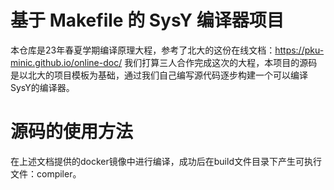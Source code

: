 # 基于 Makefile 的 SysY 编译器项目
本仓库是23年春夏学期编译原理大程，参考了北大的这份在线文档：https://pku-minic.github.io/online-doc/
我们打算三人合作完成这次的大程，本项目的源码是以北大的项目模板为基础，通过我们自己编写源代码逐步构建一个可以编译SysY的编译器。
# 源码的使用方法
在上述文档提供的docker镜像中进行编译，成功后在build文件目录下产生可执行文件：compiler。